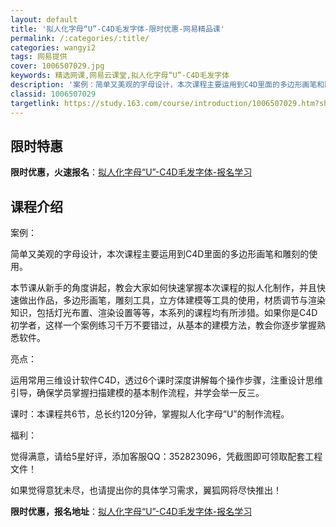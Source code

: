 ```yaml
---
layout: default
title: '拟人化字母“U”-C4D毛发字体-限时优惠-网易精品课'
permalink: /:categories/:title/
categories: wangyi2
tags: 网易提供
cover: 1006507029.jpg
keywords: 精选网课,网易云课堂,拟人化字母“U”-C4D毛发字体
description: '案例：简单又美观的字母设计，本次课程主要运用到C4D里面的多边形画笔和雕刻的使用。本节课从新手的角度讲起，教会大家如何快'
classid: 1006507029
targetlink: https://study.163.com/course/introduction/1006507029.htm?share=1&shareId=1025206652&utm_campaign=share&utm_medium=iphoneShare&utm_source=&utm_u=1025206652
---
```


## 限时特惠

**限时优惠，火速报名**：[拟人化字母“U”-C4D毛发字体-报名学习](https://study.163.com/course/introduction/1006507029.htm?share=1&shareId=1025206652&utm_campaign=share&utm_medium=iphoneShare&utm_source=&utm_u=1025206652)

## 课程介绍

案例：

简单又美观的字母设计，本次课程主要运用到C4D里面的多边形画笔和雕刻的使用。

本节课从新手的角度讲起，教会大家如何快速掌握本次课程的拟人化制作，并且快速做出作品，多边形画笔，雕刻工具，立方体建模等工具的使用，材质调节与渲染知识，包括灯光布置、渲染设置等等，本系列的课程均有所涉猎。如果你是C4D初学者，这样一个案例练习千万不要错过，从基本的建模方法，教会你逐步掌握熟悉软件。



亮点：

运用常用三维设计软件C4D，透过6个课时深度讲解每个操作步骤，注重设计思维引导，确保学员掌握扫描建模的基本制作流程，并学会举一反三。



课时：本课程共6节，总长约120分钟，掌握拟人化字母“U”的制作流程。



福利：

觉得满意，请给5星好评，添加客服QQ：352823096，凭截图即可领取配套工程文件！

如果觉得意犹未尽，也请提出你的具体学习需求，翼狐网将尽快推出！

**限时优惠，报名地址**：[拟人化字母“U”-C4D毛发字体-报名学习](https://study.163.com/course/introduction/1006507029.htm?share=1&shareId=1025206652&utm_campaign=share&utm_medium=iphoneShare&utm_source=&utm_u=1025206652)

